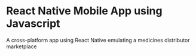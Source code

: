# React Native Mobile App using Javascript

A cross-platform app using React Native emulating a medicines distributor marketplace
